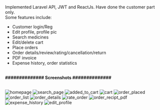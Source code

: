 Implemented Laravel API, JWT and ReactJs. Have done the customer part only. <br/>
Some features include:
- Customer login/Reg
- Edit profile, profile pic
- Search medicines
- Edit/delete cart
- Place orders
- Order details/review/rating/cancellation/return
- PDF invoice
- Expense history, order statistics
<br/>
<b>############## Screenshots ##############</b><br/><br/>

![homepage](https://user-images.githubusercontent.com/65038036/221236016-aaa5b990-0b03-4fee-980b-73a9cad2b311.PNG)
![search_page](https://user-images.githubusercontent.com/65038036/221236045-a66041ad-7a1d-4b9a-9a0b-113149253d04.PNG)
![added_to_cart](https://user-images.githubusercontent.com/65038036/221236102-eae7608b-5cdb-4d45-8dc7-d5c9ea61c6c8.PNG)
![cart](https://user-images.githubusercontent.com/65038036/221236114-a2fb1ebf-bb1e-4416-8333-f5dc7bfe4aa0.PNG)
![order_placed](https://user-images.githubusercontent.com/65038036/221236151-7dbe6b25-cfa6-476a-85cd-df5fc84d7988.PNG)
![order_list](https://user-images.githubusercontent.com/65038036/221236161-c519d834-8770-4252-a60b-b33ac8746caf.PNG)
![order_details](https://user-images.githubusercontent.com/65038036/221236167-ae4d2549-c5dd-4457-989b-621df11558ac.PNG)
![rate_order](https://user-images.githubusercontent.com/65038036/221236191-461df65c-5e96-4186-9191-f693f9bd09a3.PNG)
![order_recipt_pdf](https://user-images.githubusercontent.com/65038036/221236262-b0669443-9d90-462c-933b-d5ace0bda84f.PNG)
![expense_history](https://user-images.githubusercontent.com/65038036/221236303-7746d8ce-1e49-4d8e-af32-5281ea9cfe68.PNG)
![edit_profile](https://user-images.githubusercontent.com/65038036/221236319-59d15a65-46b3-4a19-8a85-86f6112c92be.PNG)
